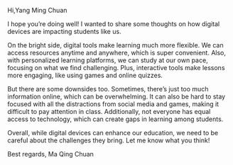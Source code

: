 Hi,Yang Ming Chuan

I hope you’re doing well! I wanted to share some thoughts on how digital devices are impacting students like us.

On the bright side, digital tools make learning much more flexible. We can access resources anytime and anywhere, which is super convenient. Also, with personalized learning platforms, we can study at our own pace, focusing on what we find challenging. Plus, interactive tools make lessons more engaging, like using games and online quizzes.

But there are some downsides too. Sometimes, there’s just too much information online, which can be overwhelming. It can also be hard to stay focused with all the distractions from social media and games, making it difficult to pay attention in class. Additionally, not everyone has equal access to technology, which can create gaps in learning among students.

Overall, while digital devices can enhance our education, we need to be careful about the challenges they bring. Let me know what you think!

Best regards,
Ma Qing Chuan
